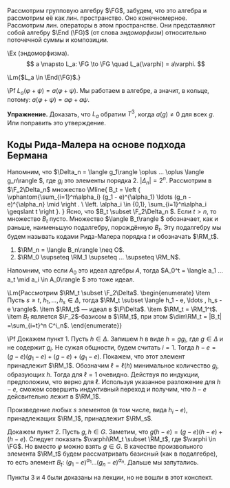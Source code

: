 Рассмотрим групповую алгебру $\FG$, забудем, что это алгебра и 
рассмотрим её как лин. пространство. Оно конечномерное. Рассмотрим лин. 
операторы в этом пространстве. Они представляют собой алгебру $\End 
(\FG)$ (от слова _эндоморфизм_) относительно поточечной суммы и композиции.

\Ex (эндоморфизма).
$$
    a \mapsto L_a: \FG \to \FG \quad L_a(\varphi) = a\varphi.
$$

\Lm{$L_a \in \End(\FG)$.}

\Pf $L_a(\varphi + \psi) = a(\varphi + \psi)$. Мы работаем в алгебре, а значит, в кольце, потому: $a(\varphi + \psi) = a\varphi + a\psi.$

**Упражнение.** Доказать, что $L_a$ обратим $T^3$, когда $a(g)\neq 0$ для всех
$g$. Или поправить это утверждение.

## Коды Рида-Малера на основе подхода Бермана

Напомним, что $\Delta_n = \langle g_1\rangle  \oplus ... \oplus \langle g_n\rangle $, где $g_i$ это элементы порядка 2.
$|\Delta_n| = 2^n$. Рассмотрим в $\F_2\Delta_n$ множество
\Mline{
    B_t = \left \{ \vphantom{\sum_{i=1}^n\alpha_i}
			(g_1 - e)^{\alpha_1} \ldots (g_n - e)^{\alpha_n}
            \mid \right . \\ \left.
            \alpha_i \in \{0,1\}, 
            \sum_{i=1}^n\alpha_i \geqslant t \right \}.
}
Ясно, что $B_t \subset \F_2\Delta_n $. Если $t > n$, то множество $B_t$
пусто. Множество $\langle B_t\rangle $ обозначает, как и раньше, наименьшую подалгебру,
порождённую $B_t$. Эту подалгебру мы будем называть кодами Рида-Малера порядка
$t$ и обозначать $\RM_t$.

1. $\RM_n = \langle B_n\rangle  \neq O$.
2. $\RM_0 \supseteq \RM_1 \supseteq ... \supseteq \RM_N$.

Напомним, что если $A_0$ это идеал адгебры $A$, тогда
$A_0^t = \langle a_1 ... a_t \mid a_i \in A_0\rangle $ это тоже идеал.

\Lm{Рассмотрим $\RM_t \subset \F_2\Delta$.
\begin{enumerate}
    \item Пусть $s \geqslant t$, $h_1, \ldots , h_s \in \Delta$, тогда
		$\RM_t \subset \langle h_1 - e, \ldots , h_s - e \rangle$.
    \item $\RM_t$ — идеал в $\F\Delta$.
    \item $\RM_t = \RM_1^t$.
    \item $B_t$ является $\F_2$-базисом в $\RM_t$, при этом 
    $\dim\RM_t = |B_t| =\sum_{i=t}^n C^i_n$.
\end{enumerate}}

\Pf Докажем пункт 1. Пусть $h \in \Delta$. Запишем $h$ в виде $h = gg_i$, где 
$g \in \Delta$ и не содержит $g_i$. Не сужая общности, будем считать $i=1$.
Тогда $h - e = (g - e)(g_1 - e) + (g - e) + (g_1 - e)$. Покажем, что этот элемент
принадлежит $\RM_1$. Обозначим $\ell=\ell(h)$ минимальное количество $g_j$, 
образующих $h$. Тогда для $\ell=1$ очевидно. Действуя по индукции, предположим, что
верно для $\ell$. Используя указанное разложение для $h - e$, сможем совершить индуктивный переход и получим, что $h - e$ дейсвительно лежит в $\RM_1$.

Произведение любых $s$ элементов (в том числе, вида $h_i - e$), 
принадлежащих $\RM_1$, принадлежит $\RM_s$. 

Докажем пункт 2. Пусть $g, h \in G$. Заметим, что $g(h - e) = (g - e)(h - e) +
(h - e)$. Следует показать $\varphi\RM_t \subset \RM_t$, где $\varphi \in \FG$. 
Но вместо $\varphi$ можно взять $g \in G$. В качестве произвольного элемента
$\RM_t$ будем рассматривать базисный (как в подалгебре), то есть элемент $B_t$:
$(g_1 - e)^{\alpha_1} ... (g_n - e)^{\alpha_n}$. Дальше мы запутались.

Пункты 3 и 4 были доказаны на лекции, но не вошли в этот конспект.
